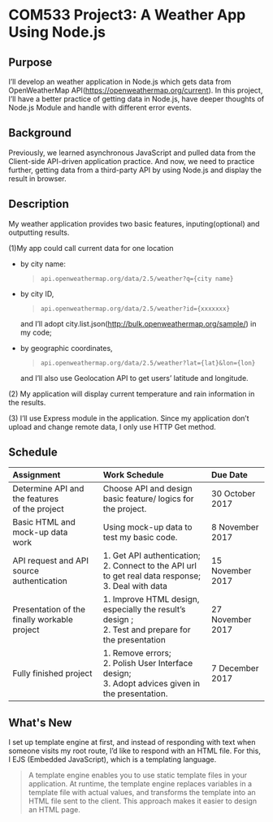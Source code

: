 # COM533 Project3: A Weather App Using Node.js
## Purpose
I’ll develop an weather application in Node.js which gets data from OpenWeatherMap API(https://openweathermap.org/current). In this project, I’ll have a better practice of getting data in Node.js, have deeper thoughts of Node.js Module and handle with different error events.
## Background
Previously, we learned asynchronous JavaScript and pulled data from the Client-side API-driven application practice. And now, we need to practice further, getting data from a third-party API by using Node.js and display the result in browser.
## Description
My weather application provides two basic features, inputing(optional) and outputting results.

(1)My app could call current data for one location
- by city name:
  > `api.openweathermap.org/data/2.5/weather?q={city name}`
- by city ID,
  > `api.openweathermap.org/data/2.5/weather?id={xxxxxxx}`
  
  and I’ll adopt city.list.json(http://bulk.openweathermap.org/sample/) in my code;
- by geographic coordinates,
  > `api.openweathermap.org/data/2.5/weather?lat={lat}&lon={lon}`
  
  and I’ll also use Geolocation API to get users’ latitude and longitude.

(2) My application will display current temperature and rain information in the results.

(3) I’ll use Express module in the application. Since my application don’t upload and change remote data, I only use HTTP Get method.

## Schedule
| Assignment    | Work Schedule | Due Date  |
| :----------- |:--------------| :-----------|
| Determine API and the features<br> of the project | Choose API and design basic feature/ logics for the project. |30 October 2017 |
| Basic HTML and mock-up data<br> work      | Using mock-up data to test my basic code.      |   8 November 2017|
| API request and API source authentication | 1. Get API authentication; <br>2. Connect to the API url to get real data response; <br>3. Deal with data      |   15 November 2017 |
| Presentation of the finally workable project | 1. Improve HTML design, especially the result’s design ; <br>2. Test and prepare for the presentation      |   27 November 2017 |
| Fully finished project | 1. Remove errors; <br>2. Polish User Interface design; <br>3. Adopt advices given in the presentation.      |   7 December 2017 |

## What's New
I set up template engine at first, and instead of responding with text when someone visits my root route, I’d like to respond with an HTML file. For this, I EJS (Embedded JavaScript), which is a templating language.
> A template engine enables you to use static template files in your application. At runtime, the template engine replaces variables in a template file with actual values, and transforms the template into an HTML file sent to the client. This approach makes it easier to design an HTML page.

